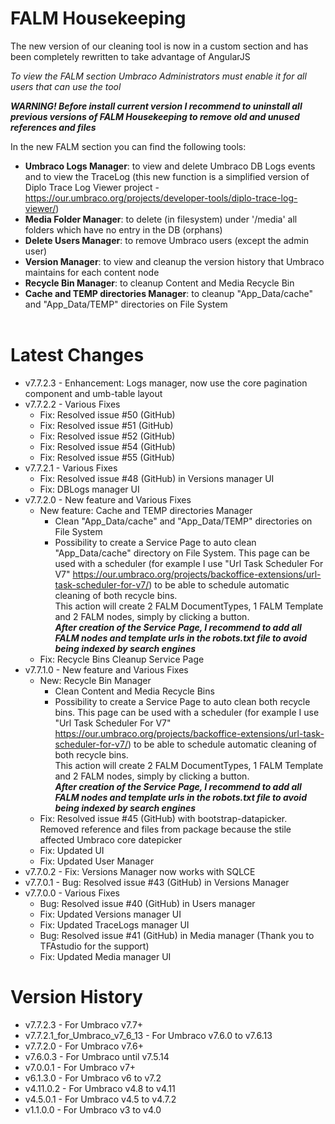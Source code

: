 **FALM Housekeeping**
=================
The new version of our cleaning tool is now in a custom section and has been completely rewritten to take advantage of AngularJS

_To view the FALM section Umbraco Administrators must enable it for all users that can use the tool_

**_WARNING! Before install current version I recommend to uninstall all previous versions of FALM Housekeeping to remove old and unused references and files_**

In the new FALM section you can find the following tools:
- **Umbraco Logs Manager**: to view and delete Umbraco DB Logs events and to view the TraceLog (this new function is a simplified version of Diplo Trace Log Viewer project - https://our.umbraco.org/projects/developer-tools/diplo-trace-log-viewer/)
- **Media Folder Manager**: to delete (in filesystem) under '/media' all folders which have no entry in the DB (orphans)
- **Delete Users Manager**: to remove Umbraco users (except the admin user)
- **Version Manager**: to view and cleanup the version history that Umbraco maintains for each content node
- **Recycle Bin Manager**: to cleanup Content and Media Recycle Bin
- **Cache and TEMP directories Manager**: to cleanup "App_Data/cache" and "App_Data/TEMP" directories on File System<br /><br />

**Latest Changes**
==============
- v7.7.2.3 - Enhancement: Logs manager, now use the core pagination component and umb-table layout
- v7.7.2.2 - Various Fixes
	- Fix: Resolved issue #50 (GitHub)
	- Fix: Resolved issue #51 (GitHub)
	- Fix: Resolved issue #52 (GitHub)
	- Fix: Resolved issue #54 (GitHub)
	- Fix: Resolved issue #55 (GitHub)
- v7.7.2.1 - Various Fixes
    - Fix: Resolved issue #48 (GitHub) in Versions manager UI
    - Fix: DBLogs manager UI
- v7.7.2.0 - New feature and Various Fixes
    - New feature: Cache and TEMP directories Manager
        - Clean "App_Data/cache" and "App_Data/TEMP" directories on File System
        - Possibility to create a Service Page to auto clean "App_Data/cache" directory on File System. This page can be used with a scheduler (for example I use "Url Task Scheduler For V7" https://our.umbraco.org/projects/backoffice-extensions/url-task-scheduler-for-v7/) to be able to schedule automatic cleaning of both recycle bins.<br />
          This action will create 2 FALM DocumentTypes, 1 FALM Template and 2 FALM nodes, simply by clicking a button.<br />
          **_After creation of the Service Page, I recommend to add all FALM nodes and template urls in the robots.txt file to avoid being indexed by search engines_**
    - Fix: Recycle Bins Cleanup Service Page
- v7.7.1.0 - New feature and Various Fixes
    - New: Recycle Bin Manager
        - Clean Content and Media Recycle Bins
        - Possibility to create a Service Page to auto clean both recycle bins. This page can be used with a scheduler (for example I use "Url Task Scheduler For V7" https://our.umbraco.org/projects/backoffice-extensions/url-task-scheduler-for-v7/) to be able to schedule automatic cleaning of both recycle bins.<br />
          This action will create 2 FALM DocumentTypes, 1 FALM Template and 2 FALM nodes, simply by clicking a button.<br />
          **_After creation of the Service Page, I recommend to add all FALM nodes and template urls in the robots.txt file to avoid being indexed by search engines_**
    - Fix: Resolved issue #45 (GitHub) with bootstrap-datapicker. Removed reference and files from package because the stile affected Umbraco core datepicker
    - Fix: Updated UI
    - Fix: Updated User Manager
- v7.7.0.2 - Fix: Versions Manager now works with SQLCE
- v7.7.0.1 - Bug: Resolved issue #43 (GitHub) in Versions Manager
- v7.7.0.0 - Various Fixes
    - Bug: Resolved issue #40 (GitHub) in Users manager
    - Fix: Updated Versions manager UI
    - Fix: Updated TraceLogs manager UI
    - Bug: Resolved issue #41 (GitHub) in Media manager (Thank you to TFAstudio for the support)
    - Fix: Updated Media manager UI

**Version History**
===============
- v7.7.2.3 - For Umbraco v7.7+
- v7.7.2.1_for_Umbraco_v7_6_13 - For Umbraco v7.6.0 to v7.6.13
- v7.7.2.0  - For Umbraco v7.6+
- v7.6.0.3  - For Umbraco until v7.5.14
- v7.0.0.1  - For Umbraco v7+
- v6.1.3.0  - For Umbraco v6 to v7.2
- v4.11.0.2 - For Umbraco v4.8 to v4.11
- v4.5.0.1  - For Umbraco v4.5 to v4.7.2
- v1.1.0.0  - For Umbraco v3 to v4.0
